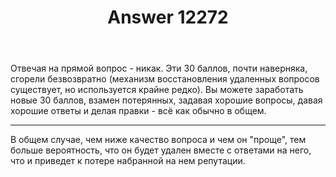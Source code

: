 ﻿---
title: "Answer 12272"
se.owner.user_id: 177188
se.owner.display_name: "Kromster"
se.owner.link: "https://ru.meta.stackoverflow.com/users/177188/kromster"
se.answer_id: 12272
se.question_id: 12271
se.post_type: answer
se.is_accepted: False
---
<p>Отвечая на прямой вопрос - никак. Эти 30 баллов, почти наверняка, сгорели безвозвратно (механизм восстановления удаленных вопросов существует, но используется крайне редко). Вы можете заработать новые 30 баллов, взамен потерянных, задавая хорошие вопросы, давая хорошие ответы и делая правки - всё как обычно в общем.</p>
<hr />
<p>В общем случае, чем ниже качество вопроса и чем он &quot;проще&quot;, тем больше вероятность, что он будет удален вместе с ответами на него, что и приведет к потере набранной на нем репутации.</p>
